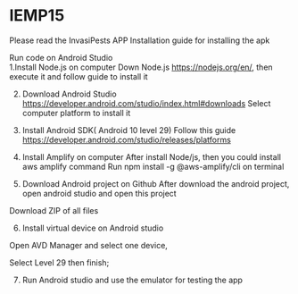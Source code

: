 # IEMP15

Please read the InvasiPests APP Installation guide for installing the apk 

Run code on Android Studio<br>
1.Install Node.js on computer
Down Node.js https://nodejs.org/en/, then execute it and follow guide to install it

2. Download Android Studio
https://developer.android.com/studio/index.html#downloads
Select computer platform to install it

3. Install Android SDK( Android 10 level 29)
Follow this guide 
https://developer.android.com/studio/releases/platforms

4. Install Amplify on computer
After install Node/js, then you could install aws amplify command
Run   npm install -g @aws-amplify/cli  on terminal  

5. Download Android project on Github
After download the android project, open android studio and open this project
 

Download ZIP of all files


6. Install virtual device on Android studio
 

Open AVD Manager and select one device,
 
Select Level 29 then finish;

7. Run Android studio and use the emulator for testing the app










